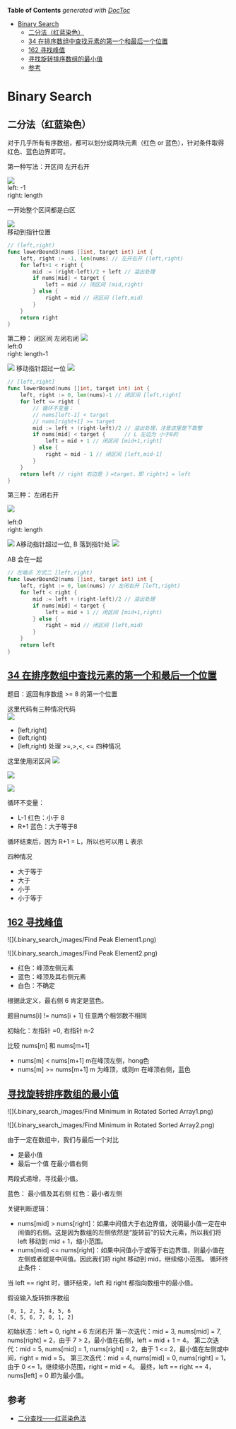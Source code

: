 <!-- START doctoc generated TOC please keep comment here to allow auto update -->
<!-- DON'T EDIT THIS SECTION, INSTEAD RE-RUN doctoc TO UPDATE -->
**Table of Contents**  *generated with [DocToc](https://github.com/thlorenz/doctoc)*

- [Binary Search](#binary-search)
  - [二分法（红蓝染色）](#%E4%BA%8C%E5%88%86%E6%B3%95%E7%BA%A2%E8%93%9D%E6%9F%93%E8%89%B2)
  - [34 在排序数组中查找元素的第一个和最后一个位置](#34-%E5%9C%A8%E6%8E%92%E5%BA%8F%E6%95%B0%E7%BB%84%E4%B8%AD%E6%9F%A5%E6%89%BE%E5%85%83%E7%B4%A0%E7%9A%84%E7%AC%AC%E4%B8%80%E4%B8%AA%E5%92%8C%E6%9C%80%E5%90%8E%E4%B8%80%E4%B8%AA%E4%BD%8D%E7%BD%AE)
  - [162 寻找峰值](#162-%E5%AF%BB%E6%89%BE%E5%B3%B0%E5%80%BC)
  - [寻找旋转排序数组的最小值](#%E5%AF%BB%E6%89%BE%E6%97%8B%E8%BD%AC%E6%8E%92%E5%BA%8F%E6%95%B0%E7%BB%84%E7%9A%84%E6%9C%80%E5%B0%8F%E5%80%BC)
  - [参考](#%E5%8F%82%E8%80%83)

<!-- END doctoc generated TOC please keep comment here to allow auto update -->

# Binary Search

## 二分法（红蓝染色）

对于几乎所有有序数组，都可以划分成两块元素（红色 or 蓝色），针对条件取得红色、蓝色边界即可。



第一种写法：开区间 左开右开

![](.binary_search_images/red-blue-open.png)   
left: -1   
right: length

一开始整个区间都是白区

![](.binary_search_images/red-blue-open2.png)   
移动到指针位置

```go
// (left,right)
func lowerBound3(nums []int, target int) int {
	left, right := -1, len(nums) // 左开右开 (left,right)
	for left+1 < right {
		mid := (right-left)/2 + left // 溢出处理
		if nums[mid] < target {
			left = mid // 闭区间 (mid,right)
		} else {
			right = mid // 闭区间 (left,mid)
		}
	}
	return right
}

```



第二种： 闭区间 左闭右闭
![](.binary_search_images/red-blue-close.png)   
left:0  
right: length-1

![](.binary_search_images/red-blue-close2.png)
移动指针超过一位
![](.binary_search_images/red-blue-close3.png)

```go
// [left,right]
func lowerBound(nums []int, target int) int {
	left, right := 0, len(nums)-1 // 闭区间 [left,right]
	for left <= right {
		// 循环不变量：
		// nums[left-1] < target
		// nums[right+1] >= target
		mid := left + (right-left)/2 // 溢出处理，注意这里是下取整
		if nums[mid] < target {      // L 左边为 小于8的
			left = mid + 1 // 闭区间 [mid+1,right]
		} else {
			right = mid - 1 // 闭区间 [left,mid-1]
		}
	}
	return left // right 右边是 》=target，即 right+1 = left
}
```

第三种： 左闭右开

![](.binary_search_images/red-close-blue-open.png)

left:0  
right: length

![](.binary_search_images/red-close-blue-open2.png)
A移动指针超过一位, B 落到指针处
![](.binary_search_images/red-close-blue-open3.png)

AB 会在一起

```go
// 左端点 方式二 [left,right)
func lowerBound2(nums []int, target int) int {
	left, right := 0, len(nums) // 左闭右开 [left,right)
	for left < right {
		mid := left + (right-left)/2 // 溢出处理
		if nums[mid] < target {
			left = mid + 1 // 闭区间 [mid+1,right)
		} else {
			right = mid // 闭区间 [left,mid)
		}
	}
	return left
}
```



## [34 在排序数组中查找元素的第一个和最后一个位置](./34_find_first_and_last_position_of_element_in_sorted_array_test.go)

题目：返回有序数组 >= 8 的第一个位置

这里代码有三种情况代码  
![](.binary_search_images/binary_search_category.png)

- [left,right]
- (left,right)
- [left,right)
处理 >=,>,<, <= 四种情况

这里使用闭区间
![](.binary_search_images/binary_search1.png)

![](.binary_search_images/binary_search2.png)

![](.binary_search_images/binary_search3.png)

循环不变量：
- L-1 红色：小于 8 
- R+1 蓝色：大于等于8

循环结束后，因为 R+1 = L，所以也可以用 L 表示


四种情况
* 大于等于
* 大于
* 小于
* 小于等于



## [162 寻找峰值](162_find_peak_element_test.go)
![](.binary_search_images/Find Peak Element1.png)

![](.binary_search_images/Find Peak Element2.png)

- 红色：峰顶左侧元素
- 蓝色：峰顶及其右侧元素
- 白色：不确定

根据此定义，最右侧 6 肯定是蓝色。

题目nums[i] != nums[i + 1]  任意两个相邻数不相同

初始化：左指针 =0, 右指针 n-2

比较 nums[m] 和 nums[m+1]

- nums[m] < nums[m+1] m在峰顶左侧，hong色
- nums[m] >= nums[m+1] m 为峰顶，或则m 在峰顶右侧，蓝色

## [寻找旋转排序数组的最小值](153_find_minimum_in_rotated_sorted_array_test.go)



![](.binary_search_images/Find Minimum in Rotated Sorted Array1.png)

![](.binary_search_images/Find Minimum in Rotated Sorted Array2.png)

由于一定在数组中，我们与最后一个对比
- 是最小值
- 最后一个值 在最小值右侧

两段式递增，寻找最小值。

蓝色： 最小值及其右侧
红色：最小者左侧



关键判断逻辑：

- nums[mid] > nums[right]：如果中间值大于右边界值，说明最小值一定在中间值的右侧。这是因为数组的左侧依然是“旋转前”的较大元素，所以我们将 left 移动到 mid + 1，缩小范围。
- nums[mid] <= nums[right]：如果中间值小于或等于右边界值，则最小值在左侧或者就是中间值。因此我们将 right 移动到 mid，继续缩小范围。
循环终止条件：

当 left == right 时，循环结束，left 和 right 都指向数组中的最小值。


假设输入旋转排序数组 
```shell
 0, 1, 2, 3, 4, 5, 6
[4, 5, 6, 7, 0, 1, 2]

```

初始状态：left = 0, right = 6  左闭右开
第一次迭代：mid = 3, nums[mid] = 7, nums[right] = 2，由于 7 > 2，最小值在右侧，left = mid + 1 = 4。
第二次迭代：mid = 5, nums[mid] = 1, nums[right] = 2，由于 1 <= 2，最小值在左侧或中间，right = mid = 5。
第三次迭代：mid = 4, nums[mid] = 0, nums[right] = 1，由于 0 <= 1，继续缩小范围，right = mid = 4。
最终，left == right == 4，nums[left] = 0 即为最小值。



## 参考

- [二分查找——红蓝染色法](https://blog.csdn.net/qq_45808700/article/details/129247507)